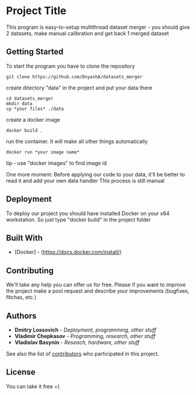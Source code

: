 # Project Title

This program is easy-to-setup multithread dataset merger - you should give 2 datasets, make manual calibration and get back 1 merged dataset

## Getting Started

To start the program you have to clone the repository
```
git clone https://github.com/DnyashA/datasets_merger
```
create ditectory "data" in the project and put your data there
```
cd datasets_merger
mkdir data
cp *your files* ./data
```
create a docker image
```
docker build .
```
run the container. It will make all other things automatically
```
docker run *your image name*
```
tip - use "docker images" to find image id

One more moment:
Before applying our code to your data, it'll be better to read it and add your own data handler
This process is still manual

## Deployment

To deploy our project you should have installed Docker on your x64 workstation.
So just type "docker build" in the project folder

## Built With

* [Docker] - (https://docs.docker.com/install/)

## Contributing

We'll take any help you can offer us for free. Please if you want to improve the project make a pool request and describe your improvements (bugfixes, fitchas, etc.)


## Authors

* **Dmitry Lossovich** - *Deployment, programming, other stuff*
* **Vladimir Chepkasov** - *Programming, research, other stuff*
* **Vladislav Basynin** - *Reseach, hardware, other stuff*

See also the list of [contributors](https://github.com/DnyashA/datasets_merger/graphs/contributors) who participated in this project.

## License

You can take it free =)